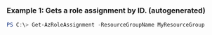 
### Example 1: Gets a role assignment by ID. (autogenerated)
```powershell
PS C:\> Get-AzRoleAssignment -ResourceGroupName MyResourceGroup



